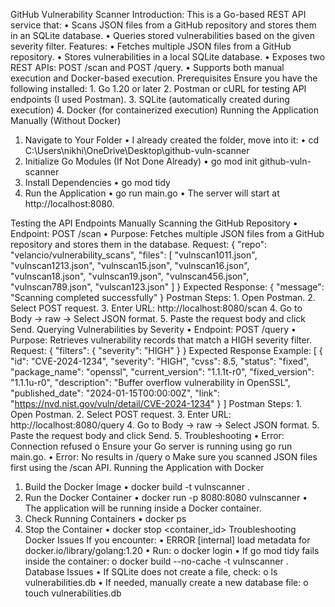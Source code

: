 GitHub Vulnerability Scanner
Introduction:
This is a Go-based REST API service that:
    •	Scans JSON files from a GitHub repository and stores them in an SQLite database.
    •	Queries stored vulnerabilities based on the given severity filter.
Features:
    •	Fetches multiple JSON files from a GitHub repository.
    •	Stores vulnerabilities in a local SQLite database.
    •	Exposes two REST APIs: POST /scan and POST /query.
    •	Supports both manual execution and Docker-based execution.
Prerequisites
Ensure you have the following installed:
    1.	Go 1.20 or later
    2.	Postman or cURL for testing API endpoints (I used Postman).
    3.	SQLite (automatically created during execution)
    4.	Docker (for containerized execution)
Running the Application Manually (Without Docker)
1. Navigate to Your Folder
    •	I already created the folder, move into it:
    •	cd C:\Users\nikhi\OneDrive\Desktop\github-vuln-scanner
2. Initialize Go Modules (If Not Done Already)
    •	go mod init github-vuln-scanner
3. Install Dependencies
    •	go mod tidy
4. Run the Application
    •	go run main.go
    •	The server will start at http://localhost:8080.

Testing the API Endpoints Manually
Scanning the GitHub Repository
    •	Endpoint: POST /scan
    •	Purpose: Fetches multiple JSON files from a GitHub repository and stores them in the database.
Request:
{
  "repo": "velancio/vulnerability_scans",
  "files": [
    "vulnscan1011.json",
    "vulnscan1213.json",
    "vulnscan15.json",
    "vulnscan16.json",
    "vulnscan18.json",
    "vulnscan19.json",
    "vulnscan456.json",
    "vulnscan789.json",
    "vulscan123.json"
  ]
}
Expected Response:
{
  "message": "Scanning completed successfully"
}
Postman Steps:
    1.	Open Postman.
    2.	Select POST request.
    3.	Enter URL: http://localhost:8080/scan
    4.	Go to Body → raw → Select JSON format.
    5.	Paste the request body and click Send.
Querying Vulnerabilities by Severity
    •	Endpoint: POST /query
    •	Purpose: Retrieves vulnerability records that match a HIGH severity filter.
Request:
{
  "filters": {
    "severity": "HIGH"
  }
}
Expected Response Example:
[
  {
    "id": "CVE-2024-1234",
    "severity": "HIGH",
    "cvss": 8.5,
    "status": "fixed",
    "package_name": "openssl",
    "current_version": "1.1.1t-r0",
    "fixed_version": "1.1.1u-r0",
    "description": "Buffer overflow vulnerability in OpenSSL",
    "published_date": "2024-01-15T00:00:00Z",
    "link": "https://nvd.nist.gov/vuln/detail/CVE-2024-1234"
  }
]
Postman Steps:
    1.	Open Postman.
    2.	Select POST request.
    3.	Enter URL: http://localhost:8080/query
    4.	Go to Body → raw → Select JSON format.
    5.	Paste the request body and click Send.
5. Troubleshooting
    •	Error: Connection refused
        o	Ensure your Go server is running using go run main.go.
    •	Error: No results in /query
        o	Make sure you scanned JSON files first using the /scan API.
Running the Application with Docker
1. Build the Docker Image
    •	docker build -t vulnscanner .
2. Run the Docker Container
    •	docker run -p 8080:8080 vulnscanner
    •	The application will be running inside a Docker container.
3. Check Running Containers
    •	docker ps
4. Stop the Container
    •	docker stop <container_id>
Troubleshooting
Docker Issues
If you encounter:
    •	ERROR [internal] load metadata for docker.io/library/golang:1.20
    •	Run:
        o	docker login
    •	If go mod tidy fails inside the container:
        o	docker build --no-cache -t vulnscanner .
Database Issues
    •	If SQLite does not create a file, check:
        o	ls vulnerabilities.db
    •	If needed, manually create a new database file:
        o	touch vulnerabilities.db
